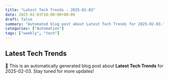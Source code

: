 ```yaml
---
title: "Latest Tech Trends - 2025-02-03"
date: 2025-02-03T10:00:00+00:00
draft: false
summary: "Automated blog post about Latest Tech Trends for 2025-02-03."
categories: ["Automation"]
tags: ["weekly", "tech"]
---
```


## Latest Tech Trends

🚀 This is an automatically generated blog post about **Latest Tech Trends** for 2025-02-03. Stay tuned for more updates!
